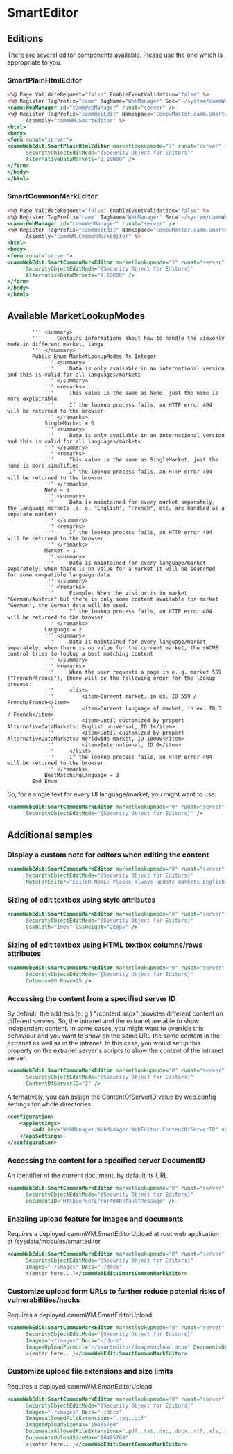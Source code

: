 # SmartEditor

## Editions
There are several editor components available. Please use the one which is appropriate to you.

### SmartPlainHtmlEditor
``` asp
<%@ Page ValidateRequest="false" EnableEventValidation="false" %>
<%@ Register TagPrefix="camm" TagName="WebManager" Src="~/system/cammWebManager.ascx" %>
<camm:WebManager id="cammWebManager" runat="server" />
<%@ Register TagPrefix="cammWebEdit" Namespace="CompuMaster.camm.SmartWebEditor.Controls" 
      Assembly="cammWM.SmartEditor" %>
<html>
<body>
<form runat="server">
<cammWebEdit:SmartPlainHtmlEditor marketlookupmode="3" runat="server" id="MainEditor" 
      SecurityObjectEditMode="{Security Object for Editors}" 
      AlternativeDataMarkets="1,10000" />
</form>
</body>
</html>
```

### SmartCommonMarkEditor
``` asp
<%@ Page ValidateRequest="false" EnableEventValidation="false" %>
<%@ Register TagPrefix="camm" TagName="WebManager" Src="~/system/cammWebManager.ascx" %>
<camm:WebManager id="cammWebManager" runat="server" />
<%@ Register TagPrefix="cammWebEdit" Namespace="CompuMaster.camm.SmartWebEditor.Controls" 
      Assembly="cammWM.CommonMarkEditor" %>
<html>
<body>
<form runat="server">
<cammWebEdit:SmartCommonMarkEditor marketlookupmode="3" runat="server" id="MainEditor" 
      SecurityObjectEditMode="{Security Object for Editors}"
      AlternativeDataMarkets="1,10000" />
</form>
</body>
</html>
```

## Available MarketLookupModes
``` vb.net
        ''' <summary>
        '''     Contains informations about how to handle the viewonly mode in different market, langs
        ''' </summary>
        Public Enum MarketLookupModes As Integer
            ''' <summary>
            '''     Data is only available in an international version and this is valid for all languages/markets
            ''' </summary>
            ''' <remarks>
            '''     This value is the same as None, just the name is more explainable
            '''     If the lookup process fails, an HTTP error 404 will be returned to the browser.
            ''' </remarks>
            SingleMarket = 0
            ''' <summary>
            '''     Data is only available in an international version and this is valid for all languages/markets
            ''' </summary>
            ''' <remarks>
            '''     This value is the same as SingleMarket, just the name is more simplified
            '''     If the lookup process fails, an HTTP error 404 will be returned to the browser.
            ''' </remarks>
            None = 0
            ''' <summary>
            '''     Data is maintained for every market separately, the language markets (e. g. "English", "French", etc. are handled as a separate market)
            ''' </summary>
            ''' <remarks>
            '''     If the lookup process fails, an HTTP error 404 will be returned to the browser.
            ''' </remarks>
            Market = 1
            ''' <summary>
            '''     Data is maintained for every language/market separately; when there is no value for a market it will be searched for some compatible language data
            ''' </summary>
            ''' <remarks>
            '''     Example: When the visitor is in market "German/Austria" but there is only some content available for market "German", the German data will be used.
            '''     If the lookup process fails, an HTTP error 404 will be returned to the browser.
            ''' </remarks>
            Language = 2
            ''' <summary>
            '''     Data is maintained for every language/market separately; when there is no value for the current market, the sWCMS control tries to lookup a best matching content
            ''' </summary>
            ''' <remarks>
            '''     When the user requests a page in e. g. market 559 ("French/France"), there will be the following order for the lookup process:
            '''     <list>
            '''         <item>Current market, in ex. ID 559 / French/France</item>
            '''         <item>Current language of market, in ex. ID 3 / French</item>
            '''         <item>Until customized by propert AlternativeDataMarkets: English universal, ID 1</item>
            '''         <item>Until customized by propert AlternativeDataMarkets: Worldwide market, ID 10000</item>
            '''         <item>International, ID 0</item>
            '''     </list>
            '''     If the lookup process fails, an HTTP error 404 will be returned to the browser.
            ''' </remarks>
            BestMatchingLanguage = 3
        End Enum
```

So, for a single text for every UI language/market, you might want to use:
``` asp
<cammWebEdit:SmartCommonMarkEditor marketlookupmode="0" runat="server" id="MainEditor" 
      SecurityObjectEditMode="{Security Object for Editors}" />
```

## Additional samples

### Display a custom note for editors when editing the content
``` asp
<cammWebEdit:SmartCommonMarkEditor marketlookupmode="0" runat="server" id="MainEditor" 
      SecurityObjectEditMode="{Security Object for Editors}" 
      NoteForEditor="EDITOR-NOTE: Please always update markets English and Spanish and Russian" />
```

### Sizing of edit textbox using style attributes
``` asp
<cammWebEdit:SmartCommonMarkEditor marketlookupmode="0" runat="server" id="MainEditor" 
      SecurityObjectEditMode="{Security Object for Editors}" 
      CssWidth="100%" CssHeight="280px" />
```
### Sizing of edit textbox using HTML textbox columns/rows attributes
``` asp
<cammWebEdit:SmartCommonMarkEditor marketlookupmode="0" runat="server" id="MainEditor" 
      SecurityObjectEditMode="{Security Object for Editors}" 
      Columns=80 Rows=25 />
```

### Accessing the content from a specified server ID
By default, the address (e. g.) "/content.aspx" provides different content on different servers. So, the intranet and the extranet are able to show independent content.
In some cases, you might want to override this behaviour and you want to show on the same URL the same content in the extranet as well as in the intranet. In this case, you would setup this property on the extranet server's scripts to show the content of the intranet server.
``` asp
<cammWebEdit:SmartCommonMarkEditor marketlookupmode="0" runat="server" id="MainEditor" 
      SecurityObjectEditMode="{Security Object for Editors}" 
      ContentOfServerID="2" />
```

Alternatively, you can assign the ContentOfServerID value by web.config settings for whole directories
``` xml
<configuration>
	<appSettings>
		<add key="WebManager.WebManager.WebEditor.ContentOfServerID" value="2" />
	</appSettings>
</configuration>
```

### Accessing the content for a specified server DocumentID
An identifier of the current document, by default its URL
``` asp
<cammWebEdit:SmartCommonMarkEditor marketlookupmode="0" runat="server" id="MainEditor" 
      SecurityObjectEditMode="{Security Object for Editors}" 
      DocumentID="HttpServerError404DefaultMessage" />
```

### Enabling upload feature for images and documents
Requires a deployed cammWM.SmartEditorUpload at root web application at /sysdata/modules/smarteditor
```asp
<cammWebEdit:SmartCommonMarkEditor marketlookupmode="0" runat="server" id="MainEditor" 
      SecurityObjectEditMode="{Security Object for Editors}" 
      Images="~/images" Docs="~/docs"
      >{enter here...}</cammWebEdit:SmartCommonMarkEditor>
```

### Customize upload form URLs to further reduce potenial risks of vulnerabilities/hacks
Requires a deployed cammWM.SmartEditorUpload 
```asp
<cammWebEdit:SmartCommonMarkEditor marketlookupmode="0" runat="server" id="MainEditor" 
      SecurityObjectEditMode="{Security Object for Editors}" 
      Images="~/images" Docs="~/docs"
      ImagesUploadFormUrl="~/smarteditor/imagesupload.aspx" DocumentsUploadFormUrl="~/smarteditor/docsupload.aspx"
      >{enter here...}</cammWebEdit:SmartCommonMarkEditor>
```

### Customize upload file extensions and size limits
Requires a deployed cammWM.SmartEditorUpload 
```asp
<cammWebEdit:SmartCommonMarkEditor marketlookupmode="0" runat="server" id="MainEditor" 
      SecurityObjectEditMode="{Security Object for Editors}" 
      Images="~/images" Docs="~/docs"
      ImagesAllowedFileExtensions=".jpg,.gif" 
      ImagesUploadSizeMax="10485760"
      DocumentsAllowedFileExtensions=".pdf,.txt,.doc,.docx,.rtf,.xls,.xlsx,.ppt,.pptx"
      DocumentsUploadSizeMax="10485760"
      >{enter here...}</cammWebEdit:SmartCommonMarkEditor>
```
